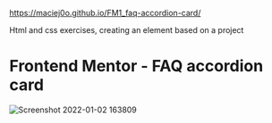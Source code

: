 https://maciej0o.github.io/FM1_faq-accordion-card/

Html and css exercises, creating an element based on a project

# Frontend Mentor - FAQ accordion card

![Screenshot 2022-01-02 163809](https://user-images.githubusercontent.com/58359847/147881011-159a6464-ba28-4c73-a406-48486be11d94.jpg)

